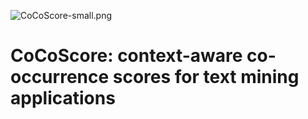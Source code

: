![CoCoScore-small.png](https://raw.githubusercontent.com/JungeAlexander/cocoscore/master/doc/logos/CoCoScore-small.png)

# CoCoScore: context-aware co-occurrence scores for text mining applications


